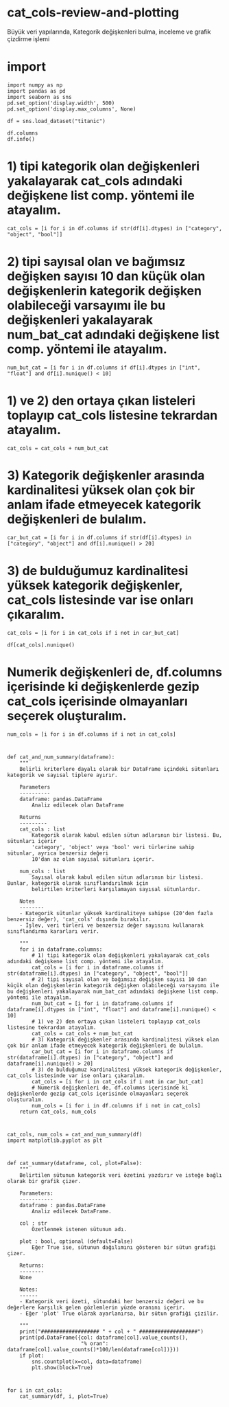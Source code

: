 # cat_cols-review-and-plotting
Büyük veri yapılarında, Kategorik değişkenleri bulma, inceleme ve grafik çizdirme işlemi

# import
    import numpy as np
    import pandas as pd
    import seaborn as sns
    pd.set_option('display.width', 500)
    pd.set_option('display.max_columns', None)
    
    df = sns.load_dataset("titanic")
    
    df.columns
    df.info()

# 1) tipi kategorik olan değişkenleri yakalayarak cat_cols adındaki değişkene list comp. yöntemi ile atayalım.
    cat_cols = [i for i in df.columns if str(df[i].dtypes) in ["category", "object", "bool"]]

# 2) tipi sayısal olan ve bağımsız değişken sayısı 10 dan küçük olan değişkenlerin kategorik değişken olabileceği varsayımı ile bu değişkenleri yakalayarak num_bat_cat adındaki değişkene list comp. yöntemi ile atayalım.
    num_but_cat = [i for i in df.columns if df[i].dtypes in ["int", "float"] and df[i].nunique() < 10]

# 1) ve 2) den ortaya çıkan listeleri toplayıp cat_cols listesine tekrardan atayalım.
    cat_cols = cat_cols + num_but_cat

# 3) Kategorik değişkenler arasında kardinalitesi yüksek olan çok bir anlam ifade etmeyecek kategorik değişkenleri de bulalım.
    car_but_cat = [i for i in df.columns if str(df[i].dtypes) in ["category", "object"] and df[i].nunique() > 20]

# 3) de bulduğumuz kardinalitesi yüksek kategorik değişkenler, cat_cols listesinde var ise onları çıkaralım.
    cat_cols = [i for i in cat_cols if i not in car_but_cat]

    df[cat_cols].nunique()

# Numerik değişkenleri de, df.columns içerisinde ki değişkenlerde gezip cat_cols içerisinde olmayanları seçerek oluşturalım.
    num_cols = [i for i in df.columns if i not in cat_cols]

#
    def cat_and_num_summary(dataframe):
        """
        Belirli kriterlere dayalı olarak bir DataFrame içindeki sütunları kategorik ve sayısal tiplere ayırır.
    
        Parameters
        ----------
        dataframe: pandas.DataFrame
            Analiz edilecek olan DataFrame
    
        Returns
        ---------
        cat_cols : list
            Kategorik olarak kabul edilen sütun adlarının bir listesi. Bu, sütunları içerir
            'category', 'object' veya 'bool' veri türlerine sahip sütunlar, ayrıca benzersiz değeri
            10'dan az olan sayısal sütunları içerir.
    
        num_cols : list
            Sayısal olarak kabul edilen sütun adlarının bir listesi. Bunlar, kategorik olarak sınıflandırılmak için
            belirtilen kriterleri karşılamayan sayısal sütunlardır.
    
        Notes
        --------
        - Kategorik sütunlar yüksek kardinaliteye sahipse (20'den fazla benzersiz değer), 'cat_cols' dışında bırakılır.
        - İşlev, veri türleri ve benzersiz değer sayısını kullanarak sınıflandırma kararları verir.
    
        """
        for i in dataframe.columns:
            # 1) tipi kategorik olan değişkenleri yakalayarak cat_cols adındaki değişkene list comp. yöntemi ile atayalım.
            cat_cols = [i for i in dataframe.columns if str(dataframe[i].dtypes) in ["category", "object", "bool"]]
            # 2) tipi sayısal olan ve bağımsız değişken sayısı 10 dan küçük olan değişkenlerin kategorik değişken olabileceği varsayımı ile bu değişkenleri yakalayarak num_bat_cat adındaki değişkene list comp. yöntemi ile atayalım.
            num_but_cat = [i for i in dataframe.columns if dataframe[i].dtypes in ["int", "float"] and dataframe[i].nunique() < 10]
            # 1) ve 2) den ortaya çıkan listeleri toplayıp cat_cols listesine tekrardan atayalım.
            cat_cols = cat_cols + num_but_cat
            # 3) Kategorik değişkenler arasında kardinalitesi yüksek olan çok bir anlam ifade etmeyecek kategorik değişkenleri de bulalım.
            car_but_cat = [i for i in dataframe.columns if str(dataframe[i].dtypes) in ["category", "object"] and dataframe[i].nunique() > 20]
            # 3) de bulduğumuz kardinalitesi yüksek kategorik değişkenler, cat_cols listesinde var ise onları çıkaralım.
            cat_cols = [i for i in cat_cols if i not in car_but_cat]
            # Numerik değişkenleri de, df.columns içerisinde ki değişkenlerde gezip cat_cols içerisinde olmayanları seçerek oluşturalım.
            num_cols = [i for i in df.columns if i not in cat_cols]
        return cat_cols, num_cols


# 
    cat_cols, num_cols = cat_and_num_summary(df)   
    import matplotlib.pyplot as plt

#
    def cat_summary(dataframe, col, plot=False):
        """
        Belirtilen sütunun kategorik veri özetini yazdırır ve isteğe bağlı olarak bir grafik çizer.
    
        Parameters:
        -----------
        dataframe : pandas.DataFrame
            Analiz edilecek DataFrame.
    
        col : str
            Özetlenmek istenen sütunun adı.
    
        plot : bool, optional (default=False)
            Eğer True ise, sütunun dağılımını gösteren bir sütun grafiği çizer.
    
        Returns:
        --------
        None
    
        Notes:
        ------
        - Kategorik veri özeti, sütundaki her benzersiz değeri ve bu değerlere karşılık gelen gözlemlerin yüzde oranını içerir.
        - Eğer 'plot' True olarak ayarlanırsa, bir sütun grafiği çizilir.
    
        """
        print("################### " + col + " ###################")
        print(pd.DataFrame({col: dataframe[col].value_counts(),
                            "% oran": dataframe[col].value_counts()*100/len(dataframe[col])}))
        if plot:
            sns.countplot(x=col, data=dataframe)
            plt.show(block=True)

#
    for i in cat_cols:
        cat_summary(df, i, plot=True)
